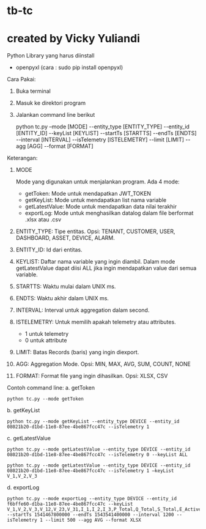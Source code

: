 # tb-tc
# created by Vicky Yuliandi

Python Library yang harus diinstall
-	openpyxl (cara : sudo pip install openpyxl)

Cara Pakai:
1.	Buka terminal
2.	Masuk ke direktori program 
3.	Jalankan command line berikut
    
    python tc.py –mode [MODE] --entity_type [ENTITY_TYPE] --entity_id [ENTITY_ID] --keyList [KEYLIST] --startTs [STARTTS] --endTs 
    [ENDTS] --interval [INTERVAL] --isTelemetry [ISTELEMETRY] --limit [LIMIT] --agg [AGG] --format [FORMAT]
    
Keterangan:
1.	MODE 

    Mode yang digunakan untuk menjalankan program. Ada 4 mode: 
    
    -   getToken:
        Mode untuk mendapatkan JWT_TOKEN
    -   getKeyList:
        Mode untuk mendapatkan list nama variable
    -   getLatestValue:
        Mode untuk mendapatkan data nilai terakhir
    -   exportLog:
        Mode untuk menghasilkan datalog dalam file berformat .xlsx atau .csv

2.	ENTITY_TYPE:
    Tipe entitas.
    Opsi: TENANT, CUSTOMER, USER, DASHBOARD, ASSET, DEVICE, ALARM.
3.	ENTITY_ID:
    Id dari entitas.
4.	KEYLIST:
    Daftar nama variable yang ingin diambil.
    Dalam mode getLatestValue dapat diisi ALL jika ingin mendapatkan value dari semua variable. 
5.	STARTTS:
    Waktu mulai dalam UNIX ms.
6.	ENDTS:
    Waktu akhir dalam UNIX ms.
7.	INTERVAL:
    Interval untuk aggregation dalam second.
8.	ISTELEMETRY:
    Untuk memilih apakah telemetry atau attributes.
    -   1 untuk telemetry
    -   0 untuk attribute
9.	LIMIT:
    Batas Records (baris) yang ingin diexport.
10.	AGG:
    Aggregation Mode.
    Opsi: MIN, MAX, AVG, SUM, COUNT, NONE
11.	FORMAT:
    Format file yang ingin dihasilkan.
    Opsi: XLSX, CSV

Contoh command line:
a.	getToken

    python tc.py --mode getToken

b.	getKeyList

    python tc.py --mode getKeyList --entity_type DEVICE --entity_id 08021b20-d1bd-11e8-87ee-4be867fcc47c --isTelemetry 1

c.	getLatestValue

    python tc.py --mode getLatestValue --entity_type DEVICE --entity_id 08021b20-d1bd-11e8-87ee-4be867fcc47c --isTelemetry 0 --keyList ALL

    python tc.py --mode getLatestValue --entity_type DEVICE --entity_id 08021b20-d1bd-11e8-87ee-4be867fcc47c --isTelemetry 1 –keyList V_1,V_2,V_3

d.	exportLog

    python tc.py --mode exportLog --entity_type DEVICE --entity_id f6bffe60-d1ba-11e8-87ee-4be867fcc47c --keyList V_1,V_2,V_3,V_12,V_23,V_31,I_1,I_2,I_3,P_Total,Q_Total,S_Total,E_Active,E_Reactive,PF_avg,Freq,VTHD1,VTHD2,VTHD3,ITHD1,ITHD2,ITHD3 --startTs 1541467800000 --endTs 1543541400000 --interval 1200 --isTelemetry 1 --limit 500 --agg AVG --format XLSX


